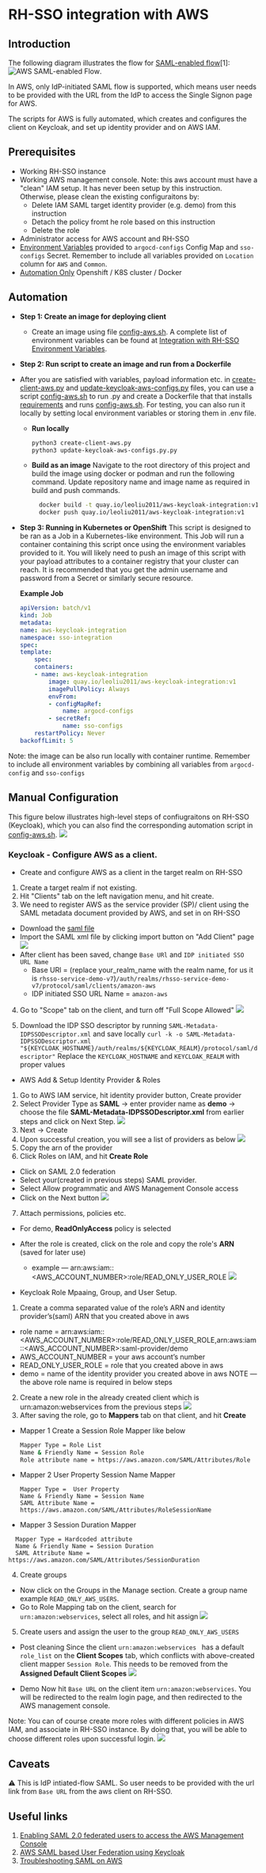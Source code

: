 # RH-SSO integration with AWS
## Introduction
The following diagram illustrates the flow for [SAML-enabled flow](#useful-links)[1]:
![AWS SAML-enabled Flow](../images/rhsso-aws-flow.png).

In AWS, only IdP-initiated SAML flow is supported, which means user needs to be provided with the URL from the IdP to access the Single Signon page for AWS.

The scripts for AWS is fully automated, which creates and configures the client on Keycloak, and set up identity provider and on AWS IAM.

## Prerequisites
- Working RH-SSO instance
- Working AWS management console. Note: this aws account must have a "clean" IAM setup. It has never been setup by this instruction. Otherwise, please clean the existing configuraitons by:
  - Delete IAM SAML target identity provider (e.g. demo) from this instruction
  - Detach the policy fromt he role based on this instruction
  - Delete the role 
- Administrator access for AWS account and RH-SSO
- [Environment Variables](../README.md#integration-with-rhsso-environment-variables) provided to `argocd-configs` Config Map and `sso-configs` Secret. Remember to include all variables provided on `Location` column for `AWS` and `Common`.
- [Automation Only](#automation) Openshift / K8S cluster / Docker

## Automation
* **Step 1: Create an image for deploying client**
    * Create an image using file [config-aws.sh](../config-aws.py).  A complete list of environment variables can be found at [Integration with RH-SSO Environment Variables](https://github.com/otp-demo/rhsso-auto#integration-with-rhsso-environment-variables).
* **Step 2: Run script to create an image and run from a Dockerfile**
 * After you are satisfied with variables, payload information etc. in [create-client-aws.py](../create-client-aws.py) and [update-keycloak-aws-configs.py](../update-keycloak-aws-configs.py) files, you can use a script [config-aws.sh](../config-aws.sh) to run .py and create a Dockerfile that that installs [requirements](../requirements.txt) and runs [config-aws.sh](../config-aws.sh). For testing, you can also run it locally by setting local environment variables or storing them in .env file.
    * **Run locally**
      ```bash
      python3 create-client-aws.py 
      python3 update-keycloak-aws-configs.py.py 
      ```
    * **Build as an image**
      Navigate to the root directory of this project and build the image using docker or podman and run the following command. Update repository name and image name as required in build and push commands.
      
      ```bash
        docker build -t quay.io/leoliu2011/aws-keycloak-integration:v1 -f Dockerfile-aws .
        docker push quay.io/leoliu2011/aws-keycloak-integration:v1
      ```

* **Step 3: Running in Kubernetes or OpenShift**
  This script is designed to be ran as a Job in a Kubernetes-like environment. This Job will run a container containing this script once using the environment variables provided to it. You will likely need to push an image of this script with your payload attributes to a container registry that your cluster can reach. It is recommended that you get the admin username and password from a Secret or similarly secure resource.

    **Example Job**
    ```yaml
    apiVersion: batch/v1
    kind: Job
    metadata:
    name: aws-keycloak-integration
    namespace: sso-integration
    spec:
    template:
        spec:
        containers:
        - name: aws-keycloak-integration
            image: quay.io/leoliu2011/aws-keycloak-integration:v1
            imagePullPolicy: Always
            envFrom:
            - configMapRef:
                name: argocd-configs
            - secretRef:
                name: sso-configs
        restartPolicy: Never
    backoffLimit: 5
    ```
Note: the image can be also run locally with container runtime. Remember to include all environment variables by combining all variables from `argocd-config` and `sso-configs` 

## Manual Configuration
This figure below illustrates high-level steps of confiugraitons on RH-SSO (Keycloak), which you can also find the corresponding automation script in [config-aws.sh](../config-aws.sh).
![](../images/aws-keycloak-federation.png)

### Keycloak - Configure AWS as a client.
- Create and configure AWS as a client in the target realm on RH-SSO
1. Create a target realm if not existing. 
2. Hit "Clients" tab on the left navigation menu, and hit create.
3. We need to register AWS as the service provider (SP)/ client using the SAML metadata document provided by AWS, and set in on RH-SSO
  - Download the [saml file](https://signin.aws.amazon.com/static/saml-metadata.xml)
  - Import the SAML xml file by clicking import button on "Add Client" page
![](../images/keycloak-aws-import.png)
  - After client has been saved, change `Base URl` and `IDP initiated SSO URL Name`
    - Base URl = (replace your_realm_name with the realm name, for us it is `rhsso-service-demo-v7`)`/auth/realms/rhsso-service-demo-v7/protocol/saml/clients/amazon-aws`
    - IDP initiated SSO URL Name = `amazon-aws`
4. Go to "Scope" tab on the client, and turn off "Full Scope Allowed"
![](../images/keycloak-aws-full-scope-allowed.png)

5. Download the IDP SSO descriptor by running `SAML-Metadata-IDPSSODescriptor.xml` and save locally
`curl -k -o SAML-Metadata-IDPSSODescriptor.xml "${KEYCLOAK_HOSTNAME}/auth/realms/${KEYCLOAK_REALM}/protocol/saml/descriptor"`
Replace the `KEYCLOAK_HOSTNAME` and `KEYCLOAK_REALM` with proper values

- AWS Add & Setup Identity Provider & Roles
1. Go to AWS IAM service, hit identity provider button, Create provider
2. Select Provider Type as **SAML** -> enter provider name as **demo** -> choose the file **SAML-Metadata-IDPSSODescriptor.xml** from earlier steps and click on Next Step.
![](../images/aws-keycloak-create-provider.png)
3. Next -> Create
4. Upon successful creation, you will see a list of providers as below
![](../images/aws-keycloak-providers.png)
5. Copy the arn of the provider
6. Click Roles on IAM, and hit **Create Role**
  - Click on SAML 2.0 federation
  - Select your(created in previous steps) SAML provider.
  - Select Allow programmatic and AWS Management Console access
  - Click on the Next button
![](../images/aws-keycloak-create-role.png)
7. Attach permissions, policies etc.
  - For demo, **ReadOnlyAccess** policy is selected
  - After the role is created, click on the role and copy the role's **ARN** (saved for later use)
    - example — arn:aws:iam::<AWS_ACCOUNT_NUMBER>:role/READ_ONLY_USER_ROLE
  ![](../images/aws-keycloak-policy-summary.png)

- Keycloak Role Mpaaing, Group, and User Setup.
1. Create a comma separated value of the role’s ARN and identity provider’s(saml) ARN that you created above in aws
  - role name = arn:aws:iam::<AWS_ACCOUNT_NUMBER>:role/READ_ONLY_USER_ROLE,arn:aws:iam::<AWS_ACCOUNT_NUMBER>:saml-provider/demo
  - AWS_ACCOUNT_NUMBER = your aws account’s number
  - READ_ONLY_USER_ROLE = role that you created above in aws
  - demo = name of the identity provider you created above in aws
  NOTE — the above role name is required in below steps
2. Create a new role in the already created client which is urn:amazon:webservices from the previous steps
![](../images/aws-keycloak-client-rules.png)
3. After saving the role, go to **Mappers** tab on that client, and hit **Create**
  - Mapper 1 Create a Session Role Mapper like below
    ```bash
    Mapper Type = Role List
    Name & Friendly Name = Session Role
    Role attribute name = https://aws.amazon.com/SAML/Attributes/Role
    ```
  - Mapper 2 User Property Session Name Mapper
    ```
    Mapper Type =  User Property
    Name & Friendly Name = Session Name
    SAML Attribute Name = https://aws.amazon.com/SAML/Attributes/RoleSessionName
    ```

  - Mapper 3 Session Duration Mapper
  ```
    Mapper Type = Hardcoded attribute
    Name & Friendly Name = Session Duration
    SAML Attribute Name = https://aws.amazon.com/SAML/Attributes/SessionDuration
  ```
4. Create groups
  - Now click on the Groups in the Manage section. Create a group name example `READ_ONLY_AWS_USERS`.
  - Go to Role Mapping tab on the client, search for `urn:amazon:webservices`, select all roles, and hit assign
  ![](../images/aws-keycloak-client-role-assignment.png)
5. Create users and assign the user to the group `READ_ONLY_AWS_USERS`

- Post cleaning
Since the client `urn:amazon:webservices ` has a default `role_list` on the **Client Scopes** tab, which conflicts with above-created client mapper `Session Role`. This needs to be removed from the **Assigned Default Client Scopes**
![](../images/client_scope_role_list.png)

- Demo
Now hit `Base URL` on the client item `urn:amazon:webservices`. You will be redirected to the realm login page, and then redirected to the AWS management console.

Note: You can of course create more roles with different policies in AWS IAM, and associate in RH-SSO instance. By doing that, you will be able to choose different roles upon successful login.
![](../images/aws-keycloak-multiroles-account.png)


## Caveats
⚠️ This is IdP intiated-flow SAML. So user needs to be provided with the url link from `Base URL` from the aws client on RH-SSO. 

## Useful links
1. [Enabling SAML 2.0 federated users to access the AWS Management Console](https://docs.aws.amazon.com/IAM/latest/UserGuide/id_roles_providers_enable-console-saml.html)
2. [AWS SAML based User Federation using Keycloak](https://neuw.medium.com/aws-connect-saml-based-identity-provider-using-keycloak-9b3e6d0111e6)
3. [Troubleshooting SAML on AWS](https://docs.aws.amazon.com/IAM/latest/UserGuide/troubleshoot_saml.html)